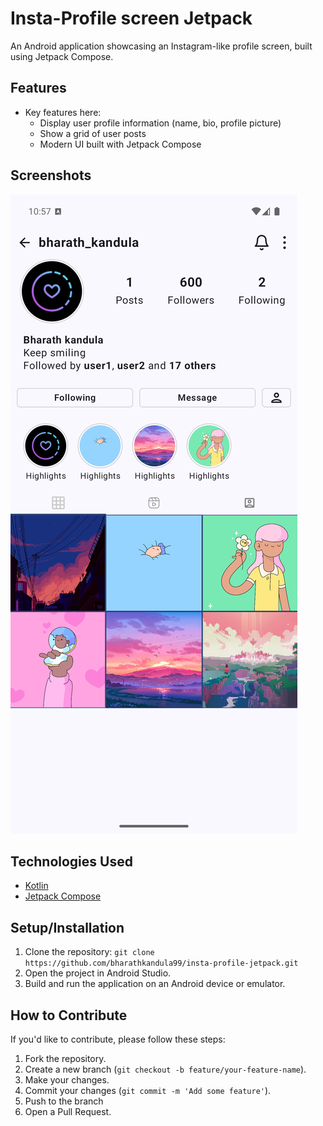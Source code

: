 # Insta-Profile screen Jetpack

An Android application showcasing an Instagram-like profile screen, built using Jetpack Compose.

## Features

* Key features here:
    * Display user profile information (name, bio, profile picture)
    * Show a grid of user posts
    * Modern UI built with Jetpack Compose

## Screenshots

  ![App Screenshot 1](screenshots/insta_profile_screen.png)

## Technologies Used

* [Kotlin](https://kotlinlang.org/)
* [Jetpack Compose](https://developer.android.com/jetpack/compose)

## Setup/Installation

1. Clone the repository: `git clone https://github.com/bharathkandula99/insta-profile-jetpack.git`
2. Open the project in Android Studio.
3. Build and run the application on an Android device or emulator.

## How to Contribute

If you'd like to contribute, please follow these steps:

1. Fork the repository.
2. Create a new branch (`git checkout -b feature/your-feature-name`).
3. Make your changes.
4. Commit your changes (`git commit -m 'Add some feature'`).
5. Push to the branch
6. Open a Pull Request.

